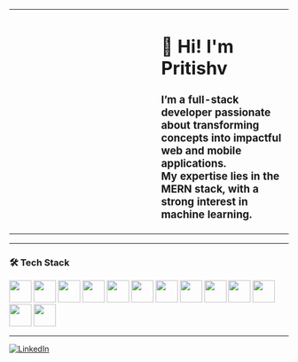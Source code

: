 <table>
<tr>
<td width="250">
</td>
<td>
  <h1>👋 Hi! I'm Pritishv</h1>
  <h3>I’m a full-stack developer passionate about transforming concepts into impactful web and mobile applications.<br>
    My expertise lies in the MERN stack, with a strong interest in machine learning.</h3>
</td>
</tr>
</table>

---

### 🛠️ Tech Stack

<p align="left">
  <img src="https://cdn.jsdelivr.net/gh/devicons/devicon/icons/javascript/javascript-original.svg" width="40"/>
  <img src="https://cdn.jsdelivr.net/gh/devicons/devicon/icons/react/react-original.svg" width="40"/>
  <img src="https://cdn.jsdelivr.net/gh/devicons/devicon/icons/html5/html5-original.svg" width="40"/>
  <img src="https://cdn.jsdelivr.net/gh/devicons/devicon/icons/css3/css3-original.svg" width="40"/>
  <img src="https://cdn.jsdelivr.net/gh/devicons/devicon/icons/mongodb/mongodb-original.svg" width="40"/>
  <img src="https://cdn.jsdelivr.net/gh/devicons/devicon/icons/nodejs/nodejs-original.svg" width="40"/>
  <img src="https://cdn.jsdelivr.net/gh/devicons/devicon/icons/npm/npm-original-wordmark.svg" width="40"/>
  <img src="https://cdn.jsdelivr.net/gh/devicons/devicon/icons/tailwindcss/tailwindcss-original-wordmark.svg" width="40"/>
  <img src="https://cdn.jsdelivr.net/gh/devicons/devicon/icons/git/git-original.svg" width="40"/>
  <img src="https://cdn.jsdelivr.net/gh/devicons/devicon/icons/python/python-original.svg" width="40"/>
  <img src="https://cdn.jsdelivr.net/gh/devicons/devicon/icons/figma/figma-original.svg" width="40"/>
  <img src="https://cdn.jsdelivr.net/gh/devicons/devicon/icons/android/android-original.svg" width="40"/>
  <img src="https://cdn.jsdelivr.net/gh/devicons/devicon/icons/androidstudio/androidstudio-original.svg" width="40"/>
</p>

---

[![LinkedIn](https://img.shields.io/static/v1?message=LinkedIn&logo=linkedin&label=&color=0077B5&logoColor=white&labelColor=&style=for-the-badge)](https://www.linkedin.com/in/pritish-agnihotri09)


